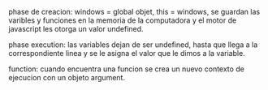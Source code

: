 phase de creacion:
    windows = global objet,
    this = windows,
    se guardan las varibles 
    y funciones en la memoria de la computadora
    y el motor de javascript les otorga un valor undefined.

phase execution:
    las variables dejan de ser undefined, hasta que llega a la 
    correspondiente linea y se le asigna el valor que le dimos
    a la variable.

function:
    cuando encuentra una funcion se crea un nuevo contexto de ejecucion
    con un objeto argument.

